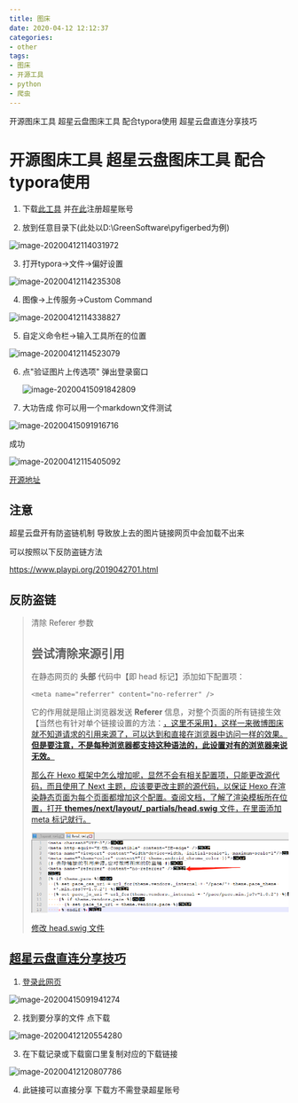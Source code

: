 ```yaml
---
title: 图床
date: 2020-04-12 12:12:37
categories:
- other
tags:
- 图床
- 开源工具
- python
- 爬虫
---
```



开源图床工具 超星云盘图床工具 配合typora使用
超星云盘直连分享技巧

<!-- more -->
# 开源图床工具 超星云盘图床工具 配合typora使用

1. 下载[此工具](http://d0.ananas.chaoxing.com/download/2906b5aacdac0d6055d9745aae999c17?fn=chaoxingcolud) 并[在此](https://passport2.chaoxing.com/register3?refer=http%3A%2F%2Fpan-yz.chaoxing.com%2F)注册超星账号

2. 放到任意目录下(此处以D:\GreenSoftware\pyfigerbed为例)

![image-20200412114031972](http://pan-yz.chaoxing.com/download/downloadfile?fleid=456063588800507904&puid=81944713)

3. 打开typora->文件->偏好设置

![image-20200412114235308](http://pan-yz.chaoxing.com/download/downloadfile?fleid=456063587126046720&puid=81944713)

4. 图像->上传服务->Custom Command

![image-20200412114338827](http://pan-yz.chaoxing.com/download/downloadfile?fleid=456063591730757632&puid=81944713)

5. 自定义命令栏->输入工具所在的位置

![image-20200412114523079](http://pan-yz.chaoxing.com/download/downloadfile?fleid=456063593429446656&puid=81944713)

6. 点"验证图片上传选项" 弹出登录窗口 

   ![image-20200415091842809](http://pan-yz.chaoxing.com/download/downloadfile?fleid=457112030802071552&puid=81944713)

   

7. 大功告成 你可以用一个markdown文件测试

![image-20200415091916716](http://pan-yz.chaoxing.com/download/downloadfile?fleid=457112034192510976&puid=81944713)

成功

![image-20200412115405092](http://pan-yz.chaoxing.com/download/downloadfile?fleid=456063670192164864&puid=81944713)

[开源地址](https://github.com/czstara12/chaoxingpantool)

## 注意

超星云盘开有防盗链机制 导致放上去的图片链接网页中会加载不出来

可以按照以下反防盗链方法

https://www.playpi.org/2019042701.html

## 反防盗链

> 清除 Referer 参数
>
> ## 尝试清除来源引用
>
> 在静态网页的 **头部** 代码中【即 head 标记】添加如下配置项：
>
> ```
> <meta name="referrer" content="no-referrer" />
> ```
>
> 它的作用就是阻止浏览器发送 **Referer** 信息，对整个页面的所有链接生效【当然也有针对单个链接设置的方法：<a rel="noreferrer" href="your-website-url" />，这里不采用】，这样一来微博图床就不知道请求的引用来源了，可以达到和直接在浏览器中访问一样的效果。 **但是要注意，不是每种浏览器都支持这种语法的，此设置对有的浏览器来说无效。**
>
> 那么在 Hexo 框架中怎么增加呢，显然不会有相关配置项，只能更改源代码，而且使用了 Next 主题，应该要更改主题的源代码，以保证 Hexo 在渲染静态页面为每个页面都增加这个配置。查阅文档，了解了渲染模板所在位置，打开 **themes/next/layout/_partials/head.swig** 文件，在里面添加 meta 标记就行。
>
>
> ![修改 head.swig 文件](https://raw.githubusercontent.com/iplaypi/img-playpi/master/img/old/b7f2e3a3gy1g2hit3tj2sj20nn07eq3f.jpg)
>
> 修改 head.swig 文件

## 超星云盘直连分享技巧

1. 登录[此网页](http://pan-yz.chaoxing.com/)

![image-20200415091941274](http://pan-yz.chaoxing.com/download/downloadfile?fleid=457112037493428224&puid=81944713)

2. 找到要分享的文件 点下载

![image-20200412120554280](http://pan-yz.chaoxing.com/download/downloadfile?fleid=456067640161058816&puid=81944713)

3. 在下载记录或下载窗口里复制对应的下载链接

![image-20200412120807786](http://pan-yz.chaoxing.com/download/downloadfile?fleid=456067641427558400&puid=81944713)

4. 此链接可以直接分享 下载方不需登录超星账号